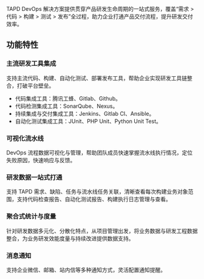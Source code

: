 TAPD DevOps 解决方案提供贯穿产品研发生命周期的一站式服务，覆盖“需求 > 代码 > 构建 > 测试 > 发布”全过程，助力企业打通产品交付流程，提升研发交付效率。

## 功能特性

### 主流研发工具集成
支持主流代码、构建、自动化测试、部署发布工具，帮助企业实现研发工具链整合，打破平台壁垒。
- 代码集成工具：腾讯工蜂、Gitlab、Github。
- 代码检测集成工具：SonarQube、Nexus。
- 持续集成与交付集成工具：Jenkins、Gitlab CI、Ansible。
- 自动化测试集成工具：JUnit、PHP Unit、Python Unit Test。

### 可视化流水线
DevOps 流程数据可视化与管理，帮助团队成员快速掌握流水线执行情况，定位失败原因，快速响应与反馈。

### 研发数据一站式打通
支持 TAPD 需求、缺陷、任务与流水线任务关联，清晰查看每次构建业务对象范围，支持代码检查报告、自动化测试报告、构建执行日志管理与查看。

### 聚合式统计与度量
针对研发数据多元化、分散化特点，从项目管理出发，将业务数据与研发工程数据整合，为业务研发效能度量与持续改进提供数据支持。

### 消息通知
支持企业微信、邮箱、站内信等多种通知方式，灵活配置通知提醒。
 
